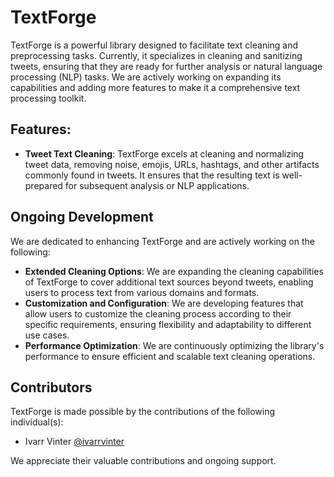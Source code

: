 # TextForge
TextForge is a powerful library designed to facilitate text cleaning and preprocessing tasks. Currently, it specializes in cleaning and sanitizing tweets, ensuring that they are ready for further analysis or natural language processing (NLP) tasks. We are actively working on expanding its capabilities and adding more features to make it a comprehensive text processing toolkit.

## Features:
- **Tweet Text Cleaning**: TextForge excels at cleaning and normalizing tweet data, removing noise, emojis, URLs, hashtags, and other artifacts commonly found in tweets. It ensures that the resulting text is well-prepared for subsequent analysis or NLP applications.

## Ongoing Development
We are dedicated to enhancing TextForge and are actively working on the following:
- **Extended Cleaning Options**: We are expanding the cleaning capabilities of TextForge to cover additional text sources beyond tweets, enabling users to process text from various domains and formats.
- **Customization and Configuration**: We are developing features that allow users to customize the cleaning process according to their specific requirements, ensuring flexibility and adaptability to different use cases.
- **Performance Optimization**: We are continuously optimizing the library's performance to ensure efficient and scalable text cleaning operations.

## Contributors
TextForge is made possible by the contributions of the following individual(s):
- Ivarr Vinter [@ivarrvinter](https://github.com/ivarrvinter)

We appreciate their valuable contributions and ongoing support.
